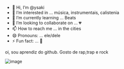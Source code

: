 - 👋 Hi, I’m @ysaki
- 👀 I’m interested in ... música, instrumentais, calistenia 
- 🌱 I’m currently learning ... Beats 
- 💞️ I’m looking to collaborate on ... 💔
- 📫 How to reach me ... in the cities 
- 😄 Pronouns: ... ele/dele
- ⚡ Fun fact: ... 💪

<!---
ysaki/ysaki is a ✨ special ✨ repository because its `README.md` (this file) appears on your GitHub profile.
You can click the Preview link to take a look at your changes.
---> oi, sou aprendiz do github. Gosto de rap,trap e rock

![image](https://github.com/user-attachments/assets/b5d49685-089b-40eb-9f62-fc96e0be7e3c)
